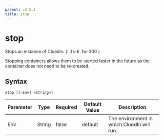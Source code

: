 ```yaml
---
parent: v3.5.1
title: stop
---
```


# stop

Stops an instance of CluedIn.
{: .fs-6 .fw-300 }

Stopping containers allows them to be started faster in
the future as the container does not need to be re-created.

## Syntax

```
stop [[-Env] <string>] 
```

| Parameter | Type | Required | Default Value | Description |
| --------- | ---- | -------- | ------------- | ----------- |
| Env | String | false | default | The environment in which CluedIn will run. 


